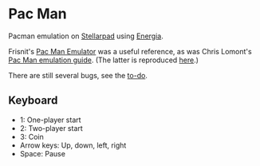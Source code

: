 Pac Man
========

Pacman emulation on
[Stellarpad](http://www.energia.nu/Guide_StellarisLaunchPad.html) using 
[Energia](http://energia.nu/).

Frisnit's [Pac Man Emulator](http://www.frisnit.com/pac-man-machine-emulator/)
was a useful reference, as was Chris Lomont's [Pac Man emulation 
guide](http://www.lomont.org/Software/Games/PacMan/PacmanEmulation.pdf).
(The latter is reproduced [here](docs/PacmanEmulation.pdf).)

There are still several bugs, see the [to-do](TODO.md).

Keyboard
--------
- 1: One-player start
- 2: Two-player start
- 3: Coin
- Arrow keys: Up, down, left, right
- Space: Pause
